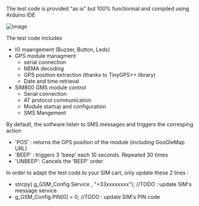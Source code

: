 The test code is provided "as is" but 100% functionnal and compiled using Arduino IDE

![image](https://github.com/bsfconception/ESP32-GSM-GPS-Tracker/assets/84618082/ea34c178-200e-4a96-8ced-014bd8f98578)

The test code includes
- IO maangement (Buzzer, Button, Leds)
- GPS module managment 
  - serial connection
  - NEMA decoding 
  - GPS position extraction (thanks to TinyGPS++ library)
  - Date and time retrieval 
- SIM800 GMS module control
  -  Serial connection
  -  AT protocol communication
  -  Module startup and configuration
  -  SMS Mangement

By default, the sotfware listen to SMS messages and triggers the corresping action
  - 'POS' : returns the GPS position of the module (including GooGleMap URL)
  - 'BEEP' : triggers 3 'beep' each 10 seconds. Repeated 30 times
  - 'UNBEEP': Cancels the 'BEEP' order

In order to adapt the test code to your SIM cart, only update these 2 lines :

  - strcpy( g_GSM_Config.Service , "+33xxxxxxxx"); //TODO : update SIM's message service
  - g_GSM_Config.PIN[0] = 0; //TODO : update SIM's PIN code



